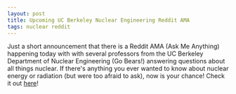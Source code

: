 ```yaml
---
layout: post
title: Upcoming UC Berkeley Nuclear Engineering Reddit AMA
tags: nuclear reddit
---
```


Just a short announcement that there is a Reddit AMA (Ask Me Anything)
happening today with with several professors from the UC Berkeley
Department of Nuclear Engineering (Go Bears!) answering questions about
all things nuclear. If there's anything you ever wanted to know about
nuclear energy or radiation (but were too afraid to ask), now is your
chance! Check it out
[here](http://www.reddit.com/r/science/comments/20b7v9/science_ama_series_were_professors_in_the/)!
